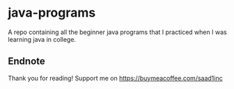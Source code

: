 # java-programs
A repo containing all the beginner java programs that I practiced when I was learning java in college.

## Endnote
Thank you for reading!
Support me on https://buymeacoffee.com/saad1inc
